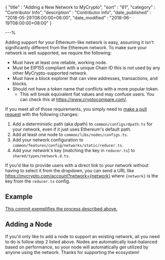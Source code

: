{
"title"       : "Adding a New Network to MyCrypto",
"sort"        : "61",
"category"    : "Contributor Info",
"description" : "Contributor Info",
"date_published" : "2018-05-29T08:00:00+08:00",
"date_modified"  : "2018-06-19T08:00:00+08:00"
}

---%

Adding support for your Ethereum-like network is easy, assuming it isn't significantly different from the Ethereum network. To make sure your network is well supported, we require the following:

* Must have at least one reliable, working node.
* Must be EIP155 compliant with a unique Chain ID this is not used by any other MyCrypto-supported network.
* Must have a block explorer that can view addresses, transactions, and blocks.
* Should not have a token name that conflicts with a more popular token.
  * This will break equivalent fiat values and may confuse users. You can check this at https://www.cryptocompare.com/.
  
If you meet all of those requirements, you simply need to [make a pull request](https://github.com/MyCryptoHQ/MyCrypto) with the following changes:

1. Add a deterministic path (aka dpath) to `common/configs/dpath.ts` for your network, even if it just uses Ethereum's default path.
2. Add at least one node to `common/libs/nodes/configs.ts`.
3. Add your network configuration to `common/features/config/networks/static/reducer.ts`.
4. Add your network's key (matching the key in `reducer.ts`) to `shared/types/network.d.ts`.

If you'd like to provide users with a direct link to your network without having to select it from the dropdown, you can send a URL like https://mycrypto.com/account?network={network} where `{network}` is the key from the `reducer.ts` config.

## Example
[This commit exemplifies the process described above.](https://github.com/MyCryptoHQ/MyCrypto/pull/1962/files)

## Adding a Node
If you'd only like to add a node to support an existing network, all you need to do is follow step 2 listed above. Nodes are automatically load-balanced based on performance, so your node will automatically get utilized by anyone using the network. Thanks for supporting the ecosystem!
